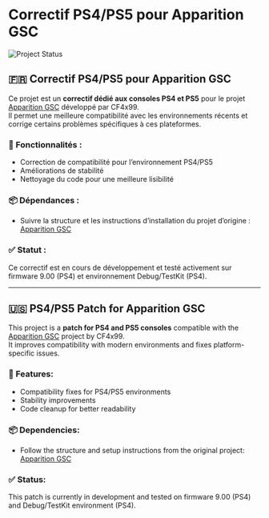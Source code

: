 # Correctif PS4/PS5 pour Apparition GSC  
![Project Status](https://img.shields.io/badge/status-in--development-yellow.svg)

## 🇫🇷 Correctif PS4/PS5 pour Apparition GSC

Ce projet est un **correctif dédié aux consoles PS4 et PS5** pour le projet [Apparition GSC](https://github.com/CF4x99/Apparition/tree/main) développé par CF4x99.  
Il permet une meilleure compatibilité avec les environnements récents et corrige certains problèmes spécifiques à ces plateformes.

### 🔧 Fonctionnalités :
- Correction de compatibilité pour l’environnement PS4/PS5
- Améliorations de stabilité
- Nettoyage du code pour une meilleure lisibilité

### 📦 Dépendances :
- Suivre la structure et les instructions d’installation du projet d’origine : [Apparition GSC](https://github.com/CF4x99/Apparition/tree/main)

### ✅ Statut :
Ce correctif est en cours de développement et testé activement sur firmware 9.00 (PS4) et environnement Debug/TestKit (PS4).

---

## 🇺🇸 PS4/PS5 Patch for Apparition GSC

This project is a **patch for PS4 and PS5 consoles** compatible with the [Apparition GSC](https://github.com/CF4x99/Apparition/tree/main) project by CF4x99.  
It improves compatibility with modern environments and fixes platform-specific issues.

### 🔧 Features:
- Compatibility fixes for PS4/PS5 environments
- Stability improvements
- Code cleanup for better readability

### 📦 Dependencies:
- Follow the structure and setup instructions from the original project: [Apparition GSC](https://github.com/CF4x99/Apparition/tree/main)

### ✅ Status:
This patch is currently in development and tested on firmware 9.00 (PS4) and Debug/TestKit environment (PS4).
